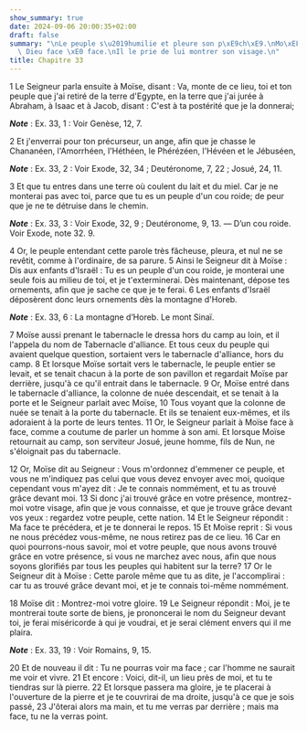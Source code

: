 ```yaml
---
show_summary: true
date: 2024-09-06 20:00:35+02:00
draft: false
summary: "\nLe peuple s\u2019humilie et pleure son p\xE9ch\xE9.\nMo\xEFse parle \xE0\
  \ Dieu face \xE0 face.\nIl le prie de lui montrer son visage.\n"
title: Chapitre 33
---
```





1 Le Seigneur parla ensuite à Moïse, disant : Va, monte de ce lieu, toi et ton peuple que j'ai retiré de la terre d'Egypte, en la terre que j'ai jurée à Abraham, à Isaac et à Jacob, disant : C'est à ta postérité que je la donnerai;

***Note*** :  Ex. 33, 1 : Voir Genèse, 12, 7.

2 Et j'enverrai pour ton précurseur, un ange, afin que je chasse le Chananéen, l'Amorrhéen, l'Héthéen, le Phérézéen, l'Hévéen et le Jébuséen,

***Note*** :  Ex. 33, 2 : Voir Exode, 32, 34 ; Deutéronome, 7, 22 ; Josué, 24, 11.

3 Et que tu entres dans une terre où coulent du lait et du miel. Car je ne monterai pas avec toi, parce que tu es un peuple d'un cou roide; de peur que je ne te détruise dans le chemin.

***Note*** :  Ex. 33, 3 : Voir Exode, 32, 9 ; Deutéronome, 9, 13. ― D’un cou roide. Voir Exode, note 32. 9.


4 Or, le peuple entendant cette parole très fâcheuse, pleura, et nul ne se revêtit, comme à l'ordinaire, de sa parure. 5 Ainsi le Seigneur dit à Moïse : Dis aux enfants d'Israël : Tu es un peuple d'un cou roide, je monterai une seule fois au milieu de toi, et je t'exterminerai. Dès maintenant, dépose tes ornements, afin que je sache ce que je te ferai. 6 Les enfants d'Israël déposèrent donc leurs ornements dès la montagne d'Horeb.

***Note*** :  Ex. 33, 6 : La montagne d’Horeb. Le mont Sinaï.


7 Moïse aussi prenant le tabernacle le dressa hors du camp au loin, et il l'appela du nom de Tabernacle d'alliance. Et tous ceux du peuple qui avaient quelque question, sortaient vers le tabernacle d'alliance, hors du camp. 8 Et lorsque Moïse sortait vers le tabernacle, le peuple entier se levait, et se tenait chacun à la porte de son pavillon et regardait Moïse par derrière, jusqu'à ce qu'il entrait dans le tabernacle. 9 Or, Moïse entré dans le tabernacle d'alliance, la colonne de nuée descendait, et se tenait à la porte et le Seigneur parlait avec Moïse, 10 Tous voyant que la colonne de nuée se tenait à la porte du tabernacle. Et ils se tenaient eux-mêmes, et ils adoraient à la porte de leurs tentes. 11 Or, le Seigneur parlait à Moïse face à face, comme a coutume de parler un homme à son ami. Et lorsque Moïse retournait au camp, son serviteur Josué, jeune homme, fils de Nun, ne s'éloignait pas du tabernacle.


12 Or, Moïse dit au Seigneur : Vous m'ordonnez d'emmener ce peuple, et vous ne m'indiquez pas celui que vous devez envoyer avec moi, quoique cependant vous m'ayez dit : Je te connais nommément, et tu as trouvé grâce devant moi. 13 Si donc j'ai trouvé grâce en votre présence, montrez-moi votre visage, afin que je vous connaisse, et que je trouve grâce devant vos yeux : regardez votre peuple, cette nation. 14 Et le Seigneur répondit : Ma face te précédera, et je te donnerai le repos. 15 Et Moïse reprit : Si vous ne nous précédez vous-même, ne nous retirez pas de ce lieu. 16 Car en quoi pourrons-nous savoir, moi et votre peuple, que nous avons trouvé grâce en votre présence, si vous ne marchez avec nous, afin que nous soyons glorifiés par tous les peuples qui habitent sur la terre? 17 Or le Seigneur dit à Moïse : Cette parole même que tu as dite, je l'accomplirai : car tu as trouvé grâce devant moi, et je te connais toi-même nommément.


18 Moïse dit : Montrez-moi votre gloire. 19 Le Seigneur répondit : Moi, je te montrerai toute sorte de biens, je prononcerai le nom du Seigneur devant toi, je ferai miséricorde à qui je voudrai, et je serai clément envers qui il me plaira.

***Note*** :  Ex. 33, 19 : Voir Romains, 9, 15.

20 Et de nouveau il dit : Tu ne pourras voir ma face ; car l'homme ne saurait me voir et vivre. 21 Et encore : Voici, dit-il, un lieu près de moi, et tu te tiendras sur là pierre. 22 Et lorsque passera ma gloire, je te placerai à l'ouverture de la pierre et je te couvrirai de ma droite, jusqu'à ce que je sois passé, 23 J'ôterai alors ma main, et tu me verras par derrière ; mais ma face, tu ne la verras point.

